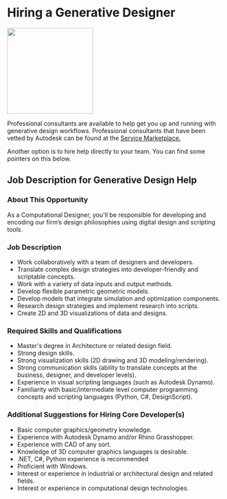 # Hiring a Generative Designer

<img src="../.gitbook/assets/needpro.png" style="width:200px;"/>

Professional consultants are available to help get you up and running with generative design workflows. Professional consultants that have been vetted by Autodesk can be found at the [Service Marketplace.](https://servicesmarketplace.autodesk.com/providers?search=&search_within=&services_speciality%5B6406%5D=6406&ci=All&sort_by=search_api_relevance&utm_source=dotcom&utm_medium=referral&utm_content=aec-gen-design)

Another option is to hire help directly to your team. You can find some pointers on this below. 

## Job Description for Generative Design Help

### About This Opportunity

As a Computational Designer, you'll be responsible for developing and encoding our firm’s design philosophies using digital design and scripting tools.

### Job Description

* Work collaboratively with a team of designers and developers.
* Translate complex design strategies into developer-friendly and scriptable concepts.
* Work with a variety of data inputs and output methods.
* Develop flexible parametric geometric models.
* Develop models that integrate simulation and optimization components.
* Research design strategies and implement research into scripts.
* Create 2D and 3D visualizations of data and designs.

### Required Skills and Qualifications

* Master's degree in Architecture or related design field.
* Strong design skills.
* Strong visualization skills \(2D drawing and 3D modeling/rendering\).
* Strong communication skills \(ability to translate concepts at the business, designer, and developer levels\).
* Experience in visual scripting languages \(such as Autodesk Dynamo\).
* Familiarity with basic/intermediate level computer programming concepts and scripting languages \(Python, C\#, DesignScript\).

### Additional Suggestions for Hiring Core Developer\(s\)

* Basic computer graphics/geometry knowledge.
* Experience with Autodesk Dynamo and/or Rhino Grasshopper.
* Experience with CAD of any sort.
* Knowledge of 3D computer graphics languages is desirable.
* .NET, C\#, Python experience is recommended
* Proficient with Windows.
* Interest or experience in industrial or architectural design and related fields.
* Interest or experience in computational design technologies.

